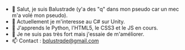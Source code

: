 - 👋 Salut, je suis Balustrade (y'a des "q" dans mon pseudo car un mec m'a volé mon pseudo).
- 👀 Actuellement je m'interesse au C# sur Unity.
- 🌱 J'apprends le Python, l'HTML5, le CSS3 et le JS en cours.
- 🤡 Je ne suis pas très fort mais j'essaie de m'améliorer.
- 📫 Contact : bqlustrqde@gmail.com
